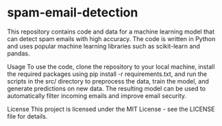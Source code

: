 # spam-email-detection

This repository contains code and data for a machine learning model that can detect spam emails with high accuracy. The code is written in Python and uses popular machine learning libraries such as scikit-learn and pandas.

Usage
To use the code, clone the repository to your local machine, install the required packages using pip install -r requirements.txt, and run the scripts in the src/ directory to preprocess the data, train the model, and generate predictions on new data. The resulting model can be used to automatically filter incoming emails and improve email security.

License
This project is licensed under the MIT License - see the LICENSE file for details.
